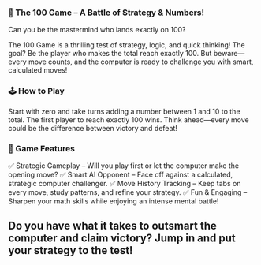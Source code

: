 ### 🎯 The 100 Game – A Battle of Strategy & Numbers!
Can you be the mastermind who lands exactly on 100?

The 100 Game is a thrilling test of strategy, logic, and quick thinking! The goal? Be the player who makes the total reach exactly 100. But beware—every move counts, and the computer is ready to challenge you with smart, calculated moves!

### 🕹️ How to Play
Start with zero and take turns adding a number between 1 and 10 to the total.
The first player to reach exactly 100 wins.
Think ahead—every move could be the difference between victory and defeat!

### 🚀 Game Features
✅ Strategic Gameplay – Will you play first or let the computer make the opening move?
✅ Smart AI Opponent – Face off against a calculated, strategic computer challenger.
✅ Move History Tracking – Keep tabs on every move, study patterns, and refine your strategy.
✅ Fun & Engaging – Sharpen your math skills while enjoying an intense mental battle!

## Do you have what it takes to outsmart the computer and claim victory? Jump in and put your strategy to the test!
